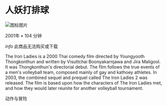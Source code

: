 # 人妖打排球

![图标图片](https://play-lh.googleusercontent.com/proxy/LCbX6Z4hNDTkmL6bIx5JzivZIRXO2CDIo-JvplDpyo9MNR_GWATcvth3gUxAQGBKGH6mlAdRC7DYTWf9xeNmBPDZQmKBzdqsD4034qM9toW-fMkHrs0XiZi7vYNQ8V21OLtaM6--YWuUoriulCv3WEKFzOuyIiVH1y-2JQ=w240-h480-rw)

2001年 • 104 分钟

_info_ 此商品无法购买或下载

The Iron Ladies is a 2000 Thai comedy film directed by Youngyooth Thongkonthun and written by Visuttchai Boonyakarnjawa and Jira Maligool. It was Thongkonthun's directorial debut. The film follows the true events of a men's volleyball team, composed mainly of gay and kathoey athletes. In 2003, the combined sequel and prequel called The Iron Ladies 2 was released. The film is based upon how the characters of The Iron Ladies met, and how they would later reunite for another volleyball tournament.

动作与冒险